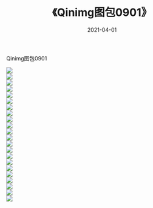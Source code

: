 ﻿---
layout: post
title:  《Qinimg图包0901》
date:   2021-04-01
img: http://imgx.orgx.ga/Qinimg图包/Qinimg图包0901/000.jpg
categories: [美女, 清纯, 唯美]
---

Qinimg图包0901

 ![](http://imgx.orgx.ga/Qinimg图包/Qinimg图包0901/001.jpg) <br>![](http://imgx.orgx.ga/Qinimg图包/Qinimg图包0901/002.jpg) <br>![](http://imgx.orgx.ga/Qinimg图包/Qinimg图包0901/003.jpg) <br>![](http://imgx.orgx.ga/Qinimg图包/Qinimg图包0901/004.jpg) <br>![](http://imgx.orgx.ga/Qinimg图包/Qinimg图包0901/005.jpg) <br>![](http://imgx.orgx.ga/Qinimg图包/Qinimg图包0901/006.jpg) <br>![](http://imgx.orgx.ga/Qinimg图包/Qinimg图包0901/007.jpg) <br>![](http://imgx.orgx.ga/Qinimg图包/Qinimg图包0901/008.jpg) <br>![](http://imgx.orgx.ga/Qinimg图包/Qinimg图包0901/009.jpg) <br>![](http://imgx.orgx.ga/Qinimg图包/Qinimg图包0901/010.jpg) <br>![](http://imgx.orgx.ga/Qinimg图包/Qinimg图包0901/011.jpg) <br>![](http://imgx.orgx.ga/Qinimg图包/Qinimg图包0901/012.jpg) <br>![](http://imgx.orgx.ga/Qinimg图包/Qinimg图包0901/013.jpg) <br>![](http://imgx.orgx.ga/Qinimg图包/Qinimg图包0901/014.jpg) <br>![](http://imgx.orgx.ga/Qinimg图包/Qinimg图包0901/015.jpg) <br>![](http://imgx.orgx.ga/Qinimg图包/Qinimg图包0901/016.jpg) <br>![](http://imgx.orgx.ga/Qinimg图包/Qinimg图包0901/017.jpg) <br>![](http://imgx.orgx.ga/Qinimg图包/Qinimg图包0901/018.jpg) <br>![](http://imgx.orgx.ga/Qinimg图包/Qinimg图包0901/019.jpg) <br>![](http://imgx.orgx.ga/Qinimg图包/Qinimg图包0901/020.jpg) <br>![](http://imgx.orgx.ga/Qinimg图包/Qinimg图包0901/021.jpg) <br>![](http://imgx.orgx.ga/Qinimg图包/Qinimg图包0901/022.jpg) <br>